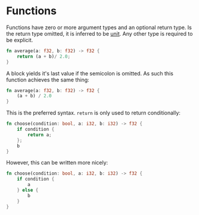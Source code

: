 # Functions
Functions have zero or more argument types and an optional return type. Is the return type omitted, it is inferred to be [unit](./primitives/unit.md). Any other type is required to be explicit.
```rs
fn average(a: f32, b: f32) -> f32 {
    return (a + b)/ 2.0;
}
```
A block yields it's last value if the semicolon is omitted. As such this function achieves the same thing:
```rs
fn average(a: f32, b: f32) -> f32 {
    (a + b) / 2.0
}
```
This is the preferred syntax. `return` is only used to return conditionally:
```rs
fn choose(condition: bool, a: i32, b: i32) -> f32 {
    if condition {
        return a;
    };
    b
}
```
However, this can be written more nicely:
```rs
fn choose(condition: bool, a: i32, b: i32) -> f32 {
    if condition {
        a
    } else {
        b
    }
}
```